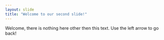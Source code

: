 ```yaml
---
layout: slide
title: "Welcome to our second slide!"
---
```

Welcome, there is nothing here other then this text.
Use the left arrow to go back!
